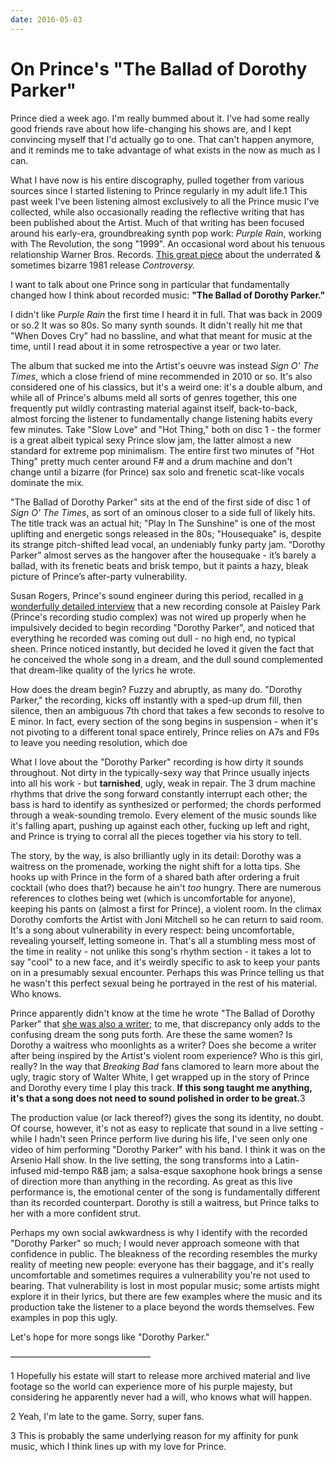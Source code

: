 ```yaml
---
date: 2016-05-03
---
```


# On Prince's "The Ballad of Dorothy Parker"
<p>Prince died a week ago. I'm really bummed about it. I've had some really good friends rave about how life-changing his shows are, and I kept convincing myself that I'd actually go to one. That can't happen anymore, and it reminds me to take advantage of what exists in the now as much as I can.</p><p>What I have now is his entire discography, pulled together from various sources since I started listening to Prince regularly in my adult life.1 This past week I've been listening almost exclusively to all the Prince music I've collected, while also occasionally reading the reflective writing that has been published about the Artist. Much of that writing has been focused around his early-era, groundbreaking synth pop work: <em>Purple Rain</em>, working with The Revolution, the song "1999". An occasional word about his tenuous relationship Warner Bros. Records. <a href="https://apple.news/AeFIWROwtN02lKOrY7rfG8Q">This great piece</a> about the underrated &amp; sometimes bizarre 1981 release <em>Controversy.</em></p><p>I want to talk about one Prince song in particular that fundamentally changed how I think about recorded music: <strong>"The Ballad of Dorothy Parker."</strong></p><p>I didn't like <em>Purple Rain</em> the first time I heard it in full. That was back in 2009 or so.2 It was so 80s. So many synth sounds. It didn't really hit me that "When Doves Cry" had no bassline, and what that meant for music at the time, until I read about it in some retrospective a year or two later.</p><p>The album that sucked me into the Artist's oeuvre was instead <em>Sign O' The Times</em>, which a close friend of mine recommended in 2010 or so. It's also considered one of his classics, but it's a weird one: it's a double album, and while all of Prince's albums meld all sorts of genres together, this one frequently put wildly contrasting material against itself, back-to-back, almost forcing the listener to fundamentally change listening habits every few minutes. Take "Slow Love" and "Hot Thing," both on disc 1 - the former is a great albeit typical sexy Prince slow jam, the latter almost a new standard for extreme pop minimalism. The entire first two minutes of "Hot Thing" pretty much center around F# and a drum machine and don't change until a bizarre (for Prince) sax solo and frenetic scat-like vocals dominate the mix.</p><p>"The Ballad of Dorothy Parker" sits at the end of the first side of disc 1 of <em>Sign O' The Times</em>, as sort of an ominous closer to a side full of likely hits. The title track was an actual hit; "Play In The Sunshine" is one of the most uplifting and energetic songs released in the 80s; "Housequake" is, despite its strange pitch-shifted lead vocal, an undeniably funky party jam. “Dorothy Parker” almost serves as the hangover after the housequake - it’s barely a ballad, with its frenetic beats and brisk tempo, but it paints a hazy, bleak picture of Prince’s after-party vulnerability.</p><p>Susan Rogers, Prince's sound engineer during this period, recalled in <a href="http://daddyrockstar.tumblr.com/post/44079621006/susan-rogers-on-princes-sign-o-the-times-part-2">a wonderfully detailed interview</a> that a new recording console at Paisley Park (Prince's recording studio complex) was not wired up properly when he impulsively decided to begin recording "Dorothy Parker", and noticed that everything he recorded was coming out dull - no high end, no typical sheen. Prince noticed instantly, but decided he loved it given the fact that he conceived the whole song in a dream, and the dull sound complemented that dream-like quality of the lyrics he wrote.</p><p>How does the dream begin? Fuzzy and abruptly, as many do. "Dorothy Parker," the recording, kicks off instantly with a sped-up drum fill, then silence, then an ambiguous 7th chord that takes a few seconds to resolve to E minor. In fact, every section of the song begins in suspension - when it's not pivoting to a different tonal space entirely, Prince relies on A7s and F9s to leave you needing resolution, which doe</p><p>What I love about the "Dorothy Parker" recording is how dirty it sounds throughout. Not dirty in the typically-sexy way that Prince usually injects into all his work - but <strong>tarnished</strong>, ugly, weak in repair. The 3 drum machine rhythms that drive the song forward constantly interrupt each other; the bass is hard to identify as synthesized or performed; the chords performed through a weak-sounding tremolo. Every element of the music sounds like it's falling apart, pushing up against each other, fucking up left and right, and Prince is trying to corral all the pieces together via his story to tell.</p><p>The story, by the way, is also brilliantly ugly in its detail: Dorothy was a waitress on the promenade, working the night shift for a lotta tips. She hooks up with Prince in the form of a shared bath after ordering a fruit cocktail (who does that?) because he ain't <em>too</em> hungry. There are numerous references to clothes being wet (which is uncomfortable for anyone), keeping his pants on (almost a first for Prince), a violent room. In the climax Dorothy comforts the Artist with Joni Mitchell so he can return to said room. It's a song about vulnerability in every respect: being uncomfortable, revealing yourself, letting someone in. That's all a stumbling mess most of the time in reality - not unlike this song's rhythm section - it takes a lot to say "cool" to a new face, and it's weirdly specific to ask to keep your pants on in a presumably sexual encounter. Perhaps this was Prince telling us that he wasn't this perfect sexual being he portrayed in the rest of his material. Who knows.</p><p>Prince apparently didn't know at the time he wrote "The Ballad of Dorothy Parker" that <a href="https://en.wikipedia.org/wiki/Dorothy_Parker">she was also a writer;</a> to me, that discrepancy only adds to the confusing dream the song puts forth. Are these the same women? Is Dorothy a waitress who moonlights as a writer? Does she become a writer after being inspired by the Artist's violent room experience? Who is this girl, really? In the way that <em>Breaking Bad</em> fans clamored to learn more about the ugly, tragic story of Walter White, I get wrapped up in the story of Prince and Dorothy every time I play this track. <strong>If this song taught me anything, it's that a song does not need to sound polished in order to be great.</strong>3</p><p>The production value (or lack thereof?) gives the song its identity, no doubt. Of course, however, it's not as easy to replicate that sound in a live setting - while I hadn't seen Prince perform live during his life, I've seen only one video of him performing "Dorothy Parker" with his band. I think it was on the Arsenio Hall show. In the live setting, the song transforms into a Latin-infused mid-tempo R&amp;B jam; a salsa-esque saxophone hook brings a sense of direction more than anything in the recording. As great as this live performance is, the emotional center of the song is fundamentally different than its recorded counterpart. Dorothy is still a waitress, but Prince talks to her with a more confident strut.</p><p>Perhaps my own social awkwardness is why I identify with the recorded "Dorothy Parker" so much; I would never approach someone with that confidence in public. The bleakness of the recording resembles the murky reality of meeting new people: everyone has their baggage, and it's really uncomfortable and sometimes requires a vulnerability you're not used to bearing. That vulnerability is lost in most popular music; some artists might explore it in their lyrics, but there are few examples where the music and its production take the listener to a place beyond the words themselves. Few examples in pop this ugly.</p><p>Let's hope for more songs like "Dorothy Parker."</p><p>––––––––––––––––––––––––––––––––</p><p>	1	Hopefully his estate will start to release more archived material and live footage so the world can experience more of his purple majesty, but considering he apparently never had a will, who knows what will happen.</p><p>	2	Yeah, I'm late to the game. Sorry, super fans.&nbsp;</p><p>	3	This is probably the same underlying reason for my affinity for punk music, which I think lines up with my love for Prince.</p>